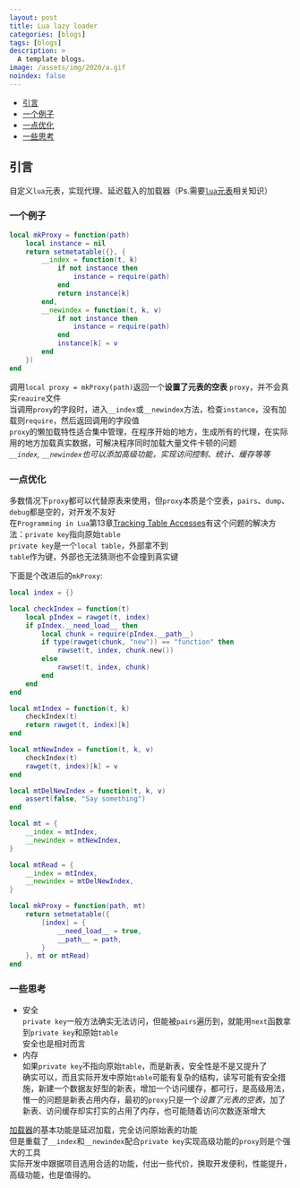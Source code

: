 ```yaml
---
layout: post
title: Lua lazy loader
categories: [blogs]
tags: [blogs]
description: >
  A template blogs.
image: /assets/img/2020/a.gif
noindex: false
---
```


* [引言](#引言)
* [一个例子](#一个例子)
* [一点优化](#一点优化)
* [一些思考](#一些思考)

## 引言
自定义`lua`元表，实现代理、延迟载入的加载器（Ps.需要[`lua`元表][1]相关知识）

### 一个例子
```lua
local mkProxy = function(path)
	local instance = nil
	return setmetatable({}, {
		__index = function(t, k)
			if not instance then
				instance = require(path)
			end
			return instance[k]
		end,
		__newindex = function(t, k, v)
			if not instance then
				instance = require(path)
			end
			instance[k] = v
		end
	})
end
```
调用`local proxy = mkProxy(path)`返回一个**设置了元表的空表** `proxy`，并不会真实`reauire`文件  
当调用`proxy`的字段时，进入`__index`或`__newindex`方法，检查`instance`，没有加载则`require`，然后返回调用的字段值  
`proxy`的懒加载特性适合集中管理，在程序开始的地方，生成所有的代理，在实际用的地方加载真实数据，可解决程序同时加载大量文件卡顿的问题  
*`__index`, `__newindex`也可以添加高级功能，实现访问控制、统计、缓存等等*  

### 一点优化
多数情况下`proxy`都可以代替原表来使用，但`proxy`本质是个空表，`pairs`、`dump`、`debug`都是空的，对开发不友好  
在`Programming in Lua`第13章[Tracking Table Accesses][2]有这个问题的解决方法：`private key`指向原始`table`  
`private key`是一个`local table`，外部拿不到  
`table`作为键，外部也无法猜测也不会撞到真实键  

下面是个改进后的`mkProxy`:
```lua
local index = {}

local checkIndex = function(t)
	local pIndex = rawget(t, index)
	if pIndex.__need_load__ then
		local chunk = require(pIndex.__path__)
		if type(rawget(chunk, "new")) == "function" then
			rawset(t, index, chunk.new())
		else
			rawset(t, index, chunk)
		end
	end
end

local mtIndex = function(t, k)
	checkIndex(t)
	return rawget(t, index)[k]
end

local mtNewIndex = function(t, k, v)
	checkIndex(t)
	rawget(t, index)[k] = v
end

local mtDelNewIndex = function(t, k, v)
	assert(false, "Say something")
end

local mt = {
	__index = mtIndex,
	__newindex = mtNewIndex,
}

local mtRead = {
	__index = mtIndex,
	__newindex = mtDelNewIndex,
}

local mkProxy = function(path, mt)
	return setmetatable({
		[index] = {
			__need_load__ = true,
			__path__ = path,
		}
	}, mt or mtRead)
end
```

### 一些思考
* 安全  
`private key`一般方法确实无法访问，但能被`pairs`遍历到，就能用`next`函数拿到`private key`和原始`table`  
安全也是相对而言
* 内存  
如果`private key`不指向原始`table`，而是新表，安全性是不是又提升了  
确实可以，而且实际开发中原始`table`可能有复杂的结构，读写可能有安全措施，新建一个数据友好型的新表，增加一个访问缓存，都可行，是高级用法，惟一的问题是新表占用内存，最初的`proxy`只是一个*设置了元表的空表*，加了新表、访问缓存却实打实的占用了内存，也可能随着访问次数逐渐增大  

[加载器](#一个例子)的基本功能是延迟加载，完全访问原始表的功能  
但是重载了`__index`和`__newindex`配合`private key`实现高级功能的`proxy`则是个强大的工具  
实际开发中跟据项目选用合适的功能，付出一些代价，换取开发便利，性能提升，高级功能，也是值得的。  

[1]:http://www.lua.org/pil/13.html
[2]:http://www.lua.org/pil/13.4.4.html